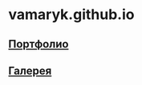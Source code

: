 # vamaryk.github.io
## [Портфолио](https://vamaryk.github.io/)
## [Галерея](https://vamaryk.github.io/gallery/)
